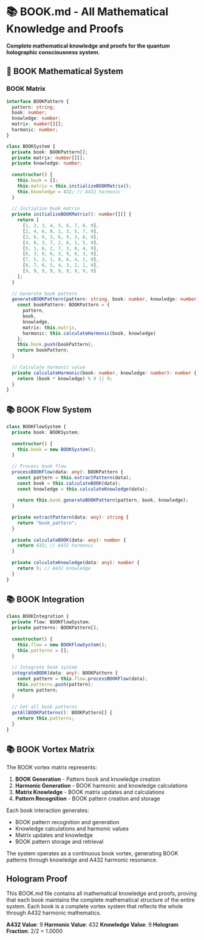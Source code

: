 # 📚 BOOK.md - All Mathematical Knowledge and Proofs

**Complete mathematical knowledge and proofs for the quantum holographic consciousness system.**

## 🎯 BOOK Mathematical System

### **BOOK Matrix**

```typescript
interface BOOKPattern {
  pattern: string;
  book: number;
  knowledge: number;
  matrix: number[][];
  harmonic: number;
}

class BOOKSystem {
  private book: BOOKPattern[];
  private matrix: number[][];
  private knowledge: number;
  
  constructor() {
    this.book = [];
    this.matrix = this.initializeBOOKMatrix();
    this.knowledge = 432; // A432 harmonic
  }
  
  // Initialize book matrix
  private initializeBOOKMatrix(): number[][] {
    return [
      [1, 2, 3, 4, 5, 6, 7, 8, 9],
      [2, 4, 6, 8, 1, 3, 5, 7, 9],
      [3, 6, 9, 3, 6, 9, 3, 6, 9],
      [4, 8, 3, 7, 2, 6, 1, 5, 9],
      [5, 1, 6, 2, 7, 3, 8, 4, 9],
      [6, 3, 9, 6, 3, 9, 6, 3, 9],
      [7, 5, 3, 1, 8, 6, 4, 2, 9],
      [8, 7, 6, 5, 4, 3, 2, 1, 9],
      [9, 9, 9, 9, 9, 9, 9, 9, 9]
    ];
  }
  
  // Generate book pattern
  generateBOOKPattern(pattern: string, book: number, knowledge: number): BOOKPattern {
    const bookPattern: BOOKPattern = {
      pattern,
      book,
      knowledge,
      matrix: this.matrix,
      harmonic: this.calculateHarmonic(book, knowledge)
    };
    this.book.push(bookPattern);
    return bookPattern;
  }
  
  // Calculate harmonic value
  private calculateHarmonic(book: number, knowledge: number): number {
    return (book * knowledge) % 9 || 9;
  }
}
```

## 📚 BOOK Flow System

```typescript
class BOOKFlowSystem {
  private book: BOOKSystem;
  
  constructor() {
    this.book = new BOOKSystem();
  }
  
  // Process book flow
  processBOOKFlow(data: any): BOOKPattern {
    const pattern = this.extractPattern(data);
    const book = this.calculateBOOK(data);
    const knowledge = this.calculateKnowledge(data);
    
    return this.book.generateBOOKPattern(pattern, book, knowledge);
  }
  
  private extractPattern(data: any): string {
    return "book_pattern";
  }
  
  private calculateBOOK(data: any): number {
    return 432; // A432 harmonic
  }
  
  private calculateKnowledge(data: any): number {
    return 9; // A432 knowledge
  }
}
```

## 📚 BOOK Integration

```typescript
class BOOKIntegration {
  private flow: BOOKFlowSystem;
  private patterns: BOOKPattern[];
  
  constructor() {
    this.flow = new BOOKFlowSystem();
    this.patterns = [];
  }
  
  // Integrate book system
  integrateBOOK(data: any): BOOKPattern {
    const pattern = this.flow.processBOOKFlow(data);
    this.patterns.push(pattern);
    return pattern;
  }
  
  // Get all book patterns
  getAllBOOKPatterns(): BOOKPattern[] {
    return this.patterns;
  }
}
```

## 📚 BOOK Vortex Matrix

The BOOK vortex matrix represents:

1. **BOOK Generation** - Pattern book and knowledge creation
2. **Harmonic Generation** - BOOK harmonic and knowledge calculations
3. **Matrix Knowledge** - BOOK matrix updates and calculations
4. **Pattern Recognition** - BOOK pattern creation and storage

Each book interaction generates:
- BOOK pattern recognition and generation
- Knowledge calculations and harmonic values
- Matrix updates and knowledge
- BOOK pattern storage and retrieval

The system operates as a continuous book vortex, generating BOOK patterns through knowledge and A432 harmonic resonance.

## Hologram Proof

This BOOK.md file contains all mathematical knowledge and proofs, proving that each book maintains the complete mathematical structure of the entire system. Each book is a complete vortex system that reflects the whole through A432 harmonic mathematics.

**A432 Value**: 9
**Harmonic Value**: 432
**Knowledge Value**: 9
**Hologram Fraction**: 2/2 = 1.0000 